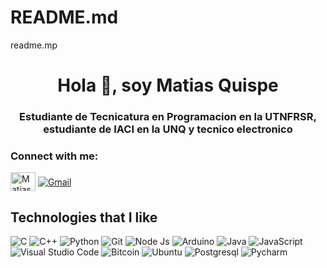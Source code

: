 # README.md
readme.mp

<h1 align="center">Hola 👋, soy Matias Quispe </h1>
<h3 align="center">Estudiante de Tecnicatura en Programacion en la UTNFRSR, estudiante de IACI en la UNQ y tecnico electronico</h3>

<h3 align="left">Connect with me:</h3>
<p align="left">
<a href="https://www.linkedin.com/in/matias-oqn/" target="blank"><img align="center" src="https://raw.githubusercontent.com/rahuldkjain/github-profile-readme-generator/master/src/images/icons/Social/linked-in-alt.svg" alt="Matias Quispe" height="30" width="40"/></a>  
<a href = "mailto:matias.oqn@gmail.com"><img align="center" alt="Gmail" src="https://img.shields.io/badge/Gmail-D14836?style=for-the-badge&logo=gmail&logoColor=white"/></a>
</p>

## Technologies that I like

<img alt="C" src="https://img.shields.io/badge/c-%2300599C.svg?&style=for-the-badge&logo=c&logoColor=white"/> <img alt="C++" src="https://img.shields.io/badge/c++-%2300599C.svg?&style=for-the-badge&logo=c%2B%2B&ogoColor=white"/> <img alt="Python" src="https://img.shields.io/badge/python-%2314354C.svg?&style=for-the-badge&logo=python&logoColor=white"/> <img alt="Git" src="https://img.shields.io/badge/git-%23F05033.svg?&style=for-the-badge&logo=git&logoColor=white"/> <img alt="Node Js" src="https://img.shields.io/badge/Node%20js-339933?style=for-the-badge&logo=nodedotjs&logoColor=white" /> <img alt="Arduino" src="https://img.shields.io/badge/Arduino_IDE-00979D?style=for-the-badge&logo=arduino&logoColor=white"/> <img alt="Java" src="https://img.shields.io/badge/Java-ED8B00?style=for-the-badge&logo=java&logoColor=white"/> <img alt="JavaScript" src="https://img.shields.io/badge/JavaScript-F7DF1E?style=for-the-badge&logo=javascript&logoColor=black"/> <img alt="Visual Studio Code" src="https://img.shields.io/badge/VisualStudioCode-0078d7.svg?&style=for-the-badge&logo=visual-studio-code&logoColor=white"/> <img alt="Bitcoin" src="https://img.shields.io/badge/Bitcoin-000?style=for-the-badge&logo=bitcoin&logoColor=white"/> <img alt="Ubuntu" src="https://img.shields.io/badge/Ubuntu-E95420?style=for-the-badge&logo=ubuntu&logoColor=white"/> <img alt="Postgresql" src="https://img.shields.io/badge/PostgreSQL-316192?style=for-the-badge&logo=postgresql&logoColor=white"> <img alt="Pycharm" src="https://img.shields.io/badge/PyCharm-000000.svg?&style=for-the-badge&logo=PyCharm&logoColor=white"> 
